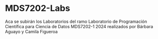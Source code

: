 # MDS7202-Labs

Aca se subirán los Laboratorios del ramo Laboratorio de Programación Científica para Ciencia de Datos MDS7202-1 2024 realizados por Bárbara Aguayo y Camila Figueroa
